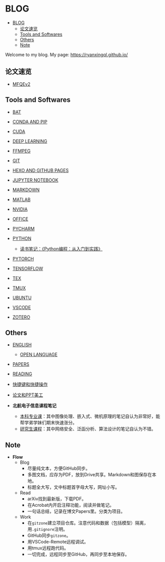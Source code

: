 # BLOG

- [BLOG](#blog)
  - [论文速览](#论文速览)
  - [Tools and Softwares](#tools-and-softwares)
  - [Others](#others)
  - [Note](#note)

Welcome to my blog. My page: https://ryanxingql.github.io/

## 论文速览

- [MFQEv2](https://github.com/RyanXingQL/Blog/blob/master/posts/mfqev2.md)

## Tools and Softwares

- [BAT](https://github.com/RyanXingQL/Blog/blob/master/posts/bat.md)

- [CONDA AND PIP](https://github.com/RyanXingQL/Blog/blob/master/posts/conda_and_pip.md)

- [CUDA](https://github.com/RyanXingQL/Blog/blob/master/posts/cuda.md)

- [DEEP LEARNING](https://github.com/RyanXingQL/Blog/blob/master/posts/deep_learning.md)

- [FFMPEG](https://github.com/RyanXingQL/Blog/blob/master/posts/ffmpeg.md) 

- [GIT](https://github.com/RyanXingQL/Blog/blob/master/posts/git.md)

- [HEXO AND GITHUB PAGES](https://github.com/RyanXingQL/Blog/blob/master/posts/hexo_and_github_pages.md)

- [JUPYTER NOTEBOOK](https://github.com/RyanXingQL/Blog/blob/master/posts/jupyter_notebook.md)

- [MARKDOWN](https://github.com/RyanXingQL/Blog/blob/master/posts/markdown.md)

- [MATLAB](https://github.com/RyanXingQL/Blog/blob/master/posts/matlatb.md)

- [NVIDIA](https://github.com/RyanXingQL/Blog/blob/master/posts/nvidia.md)

- [OFFICE](https://github.com/RyanXingQL/Blog/blob/master/posts/office.md)

- [PYCHARM](https://github.com/RyanXingQL/Blog/blob/master/posts/pycharm.md)

- [PYTHON](https://github.com/RyanXingQL/Blog/blob/master/posts/python.md)
  - [读书笔记：《Python编程：从入门到实践》](https://drive.google.com/drive/folders/1UU703I_zM1pPx5UVzIVLSN8NZwqxo5Tf?usp=sharing)

- [PYTORCH](https://github.com/RyanXingQL/Blog/blob/master/posts/PyTorch.md)

- [TENSORFLOW](https://github.com/RyanXingQL/Blog/blob/master/posts/tensorflow.md)

- [TEX](https://github.com/RyanXingQL/Blog/blob/master/posts/tex.md)

- [TMUX](https://github.com/RyanXingQL/Blog/blob/master/posts/tmux.md)

- [UBUNTU](https://github.com/RyanXingQL/Blog/blob/master/posts/ubuntu.md)

- [VSCODE](https://github.com/RyanXingQL/Blog/blob/master/posts/vscode.md)

- [ZOTERO](https://github.com/RyanXingQL/Blog/blob/master/posts/zotero.md)

## Others

- [ENGLISH](https://github.com/RyanXingQL/Blog/blob/master/posts/english.md)
  - [OPEN LANGUAGE](https://github.com/RyanXingQL/Blog/blob/master/posts/open_language.md)

- [PAPERS](https://github.com/RyanXingQL/Blog/blob/master/posts/papers.md)

- [READING](https://github.com/RyanXingQL/Blog/blob/master/posts/reading.md)

- [快捷键和快捷操作](https://github.com/RyanXingQL/Blog/blob/master/posts/shortcuts.md)

- [论文和PPT美工](https://drive.google.com/drive/folders/1UU703I_zM1pPx5UVzIVLSN8NZwqxo5Tf?usp=sharing)

- **北航电子信息课程笔记**
  - [本科专业课](https://drive.google.com/drive/folders/1UU703I_zM1pPx5UVzIVLSN8NZwqxo5Tf?usp=sharing)：其中图像处理、嵌入式、微机原理的笔记自认为非常好，能帮学弟学妹们期末快速涨分。
  - [研究生课程](https://drive.google.com/drive/folders/1UU703I_zM1pPx5UVzIVLSN8NZwqxo5Tf?usp=sharing)：其中网络安全、泛函分析、算法设计的笔记自认为不错。

## Note

- **Flow**
  - Blog
    - 尽量纯文本，方便GitHub同步。
    - 多图文档，应存为PDF，放到Drive共享。Markdown和图保存在本地。
    - 标题全大写，文中标题首字母大写，网址小写。
  - Read
    - arXiv找到最新版，下载PDF。
    - 在Acrobat内开启注释功能，阅读并做笔记。
    - 一句话总结，记录在博文Papers里。分类为项目。
  - Work
    - 在`gitzone`建立项目仓库。注意代码和数据（包括模型）隔离，用`.gitignore`注明。
    - GitHub同步`gitzone`。
    - 用VSCode-Remote远程调试。
    - 用tmux远程跑代码。
    - 一切完成，远程同步至GitHub，再同步至本地保存。
